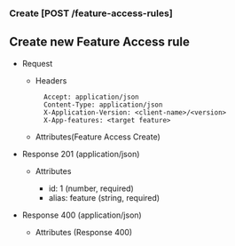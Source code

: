 ### Create [POST /feature-access-rules]

## **Create new Feature Access rule**

+ Request
    + Headers

            Accept: application/json
            Content-Type: application/json
            X-Application-Version: <client-name>/<version>
            X-App-features: <target feature>
          
    + Attributes(Feature Access Create)

+ Response 201 (application/json)

    + Attributes
        
        + id: 1 (number, required)
        + alias: feature (string, required)
    
+ Response 400 (application/json)
              
    + Attributes (Response 400)

<!-- include(../error_responses.md) -->
